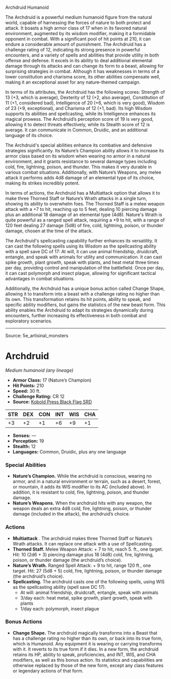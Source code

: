 <MonsterName/>Archdruid</MonsterName>
<CreatureType/>Humanoid</CreatureType>

<summary>The Archdruid is a powerful medium humanoid figure from the natural world, capable of harnessing the forces of nature to both protect and attack. It boasts a high armor class of 17 when in its favored natural environment, augmented by its wisdom modifier, making it a formidable opponent in combat. With a significant pool of hit points at 210, it can endure a considerable amount of punishment. The Archdruid has a challenge rating of 12, indicating its strong presence in powerful encounters, and a variety of spells and abilities that provide utility in both offense and defense. It excels in its ability to deal additional elemental damage through its attacks and can change its form to a beast, allowing for surprising strategies in combat. Although it has weaknesses in terms of a lower constitution and charisma score, its other abilities compensate well, making it an exceptional asset for any nature-themed campaign.</summary>

<detail>

In terms of its attributes, the Archdruid has the following scores: Strength of 13 (+3, which is average), Dexterity of 12 (+2, also average), Constitution of 11 (+1, considered bad), Intelligence of 20 (+6, which is very good), Wisdom of 23 (+9, exceptional), and Charisma of 12 (+1, bad). Its high Wisdom supports its abilities and spellcasting, while its Intelligence enhances its magical prowess. The Archdruid’s perception score of 19 is very good, allowing it to detect threats effectively, while its Stealth score of 12 is average. It can communicate in Common, Druidic, and an additional language of its choice.

The Archdruid's special abilities enhance its combative and defensive strategies significantly. Its Nature’s Champion ability allows it to increase its armor class based on its wisdom when wearing no armor in a natural environment, and it grants resistance to several damage types including cold, fire, lightning, poison, and thunder. This makes it very durable in various combat situations. Additionally, with Nature’s Weapons, any melee attack it performs adds 4d8 damage of an elemental type of its choice, making its strikes incredibly potent.

In terms of actions, the Archdruid has a Multiattack option that allows it to make three Thorned Staff or Nature’s Wrath attacks in a single turn, showing its ability to overwhelm foes. The Thorned Staff is a melee weapon attack with a +7 to hit, reaching up to 5 feet, dealing 10 piercing damage plus an additional 18 damage of an elemental type (4d8). Nature's Wrath is quite powerful as a ranged spell attack, requiring a +9 to hit, with a range of 120 feet dealing 27 damage (5d8) of fire, cold, lightning, poison, or thunder damage, chosen at the time of the attack.

The Archdruid's spellcasting capability further enhances its versatility. It can cast the following spells using its Wisdom as the spellcasting ability with a spell save DC of 17: At will, it can use animal friendship, druidcraft, entangle, and speak with animals for utility and communication. It can cast spike growth, plant growth, speak with plants, and heat metal three times per day, providing control and manipulation of the battlefield. Once per day, it can cast polymorph and insect plague, allowing for significant tactical advantages in combat situations.

Additionally, the Archdruid has a unique bonus action called Change Shape, allowing it to transform into a beast with a challenge rating no higher than its own. This transformation retains its hit points, ability to speak, and specific ability modifiers, but gains the statistics of the new beast form. This ability enables the Archdruid to adapt its strategies dynamically during encounters, further increasing its effectiveness in both combat and exploratory scenarios.</detail>



---

Source: 5e_artisinal_monsters

# Archdruid

*Medium humanoid (any lineage)*

- **Armor Class:** 17 (Nature’s Champion)
- **Hit Points:** 210
- **Speed:** 30 ft.
- **Challenge Rating:** CR 12
- **Source:** [Kobold Press Black Flag SRD](https://koboldpress.com/black-flag-roleplaying/)

| STR | DEX | CON | INT | WIS | CHA |
| --- | --- | --- | --- | --- | --- |
| +3 | +2 | +1 | +6 | +9 | +1 |

- **Senses:** —
- **Perception:** 19
- **Stealth:** 12
- **Languages:** Common, Druidic, plus any one language

### Special Abilities

- **Nature’s Champion.** While the archdruid is conscious, wearing no armor, and in a natural environment or terrain, such as a desert, forest, or mountain, it adds its WIS modifier to its AC (included above). In addition, it is resistant to cold, fire, lightning, poison, and thunder damage.
- **Nature’s Weapons.** When the archdruid hits with any weapon, the weapon deals an extra 4d8 cold, fire, lightning, poison, or thunder damage (included in the attack), the archdruid’s choice.

### Actions

- **Multiattack** . The archdruid makes three Thorned Staff or Nature’s Wrath attacks. It can replace one attack with a use of Spellcasting.
- **Thorned Staff.** Melee Weapon Attack: + 7 to hit, reach 5. ft., one target. Hit: 10 (2d6 + 3) piercing damage plus 18 (4d8) cold, fire, lightning, poison, or thunder damage (the archdruid’s choice).
- **Nature’s Wrath.** Ranged Spell Attack: + 9 to hit, range 120 ft., one target. Hit: 27 (5d8 + 5) cold, fire, lightning, poison, or thunder damage (the archdruid’s choice).
- **Spellcasting.** The archdruid casts one of the following spells, using WIS as the spellcasting ability (spell save DC 17).
	- At will: animal friendship, druidcraft, entangle, speak with animals
	- 3/day each: heat metal, spike growth, plant growth, speak with plants
	- 1/day each: polymorph, insect plague

### Bonus Actions

- **Change Shape.** The archdruid magically transforms into a Beast that has a challenge rating no higher than its own, or back into its true form, which is Humanoid. Any equipment it is wearing or carrying transforms with it. It reverts to its true form if it dies. In a new form, the archdruid retains its HP, ability to speak, proficiencies, and INT, WIS, and CHA modifiers, as well as this bonus action. Its statistics and capabilities are otherwise replaced by those of the new form, except any class features or legendary actions of that form.



